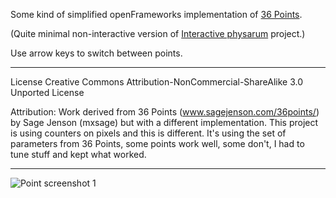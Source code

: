 Some kind of simplified openFrameworks implementation of [36 Points](www.sagejenson.com/36points/).

(Quite minimal non-interactive version of [Interactive physarum](https://github.com/Bleuje/interactive-physarum) project.)

Use arrow keys to switch between points.

________

License Creative Commons Attribution-NonCommercial-ShareAlike 3.0 Unported License

Attribution:
Work derived from 36 Points (www.sagejenson.com/36points/) by Sage Jenson (mxsage) but with a different implementation.
This project is using counters on pixels and this is different.
It's using the set of parameters from 36 Points, some points work well, some don't, I had to tune stuff and kept what worked.

________

![Point screenshot 1](/doc/Point-example-1.png)
